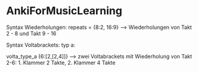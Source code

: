 # AnkiForMusicLearning

Syntax Wiederholungen:
repeats = {8:2, 16:9}
--> Wiederholungen von Takt 2 - 8 und Takt 9 - 16

Syntax Voltabrackets:
typ a:

volta_type_a {6:[2,[2,4]]}
--> zwei Voltabrackets mit Wiederholung von Takt 2-6: 1. Klammer 2 Takte, 2. Klammer 4 Takte
